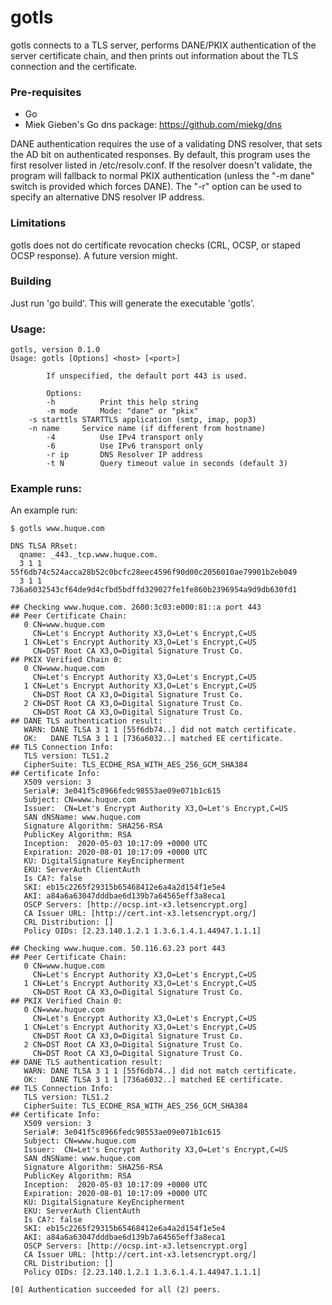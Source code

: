 # gotls

gotls connects to a TLS server, performs DANE/PKIX authentication of
the server certificate chain, and then prints out information about
the TLS connection and the certificate.


### Pre-requisites

* Go
* Miek Gieben's Go dns package: https://github.com/miekg/dns

DANE authentication requires the use of a validating DNS resolver,
that sets the AD bit on authenticated responses. By default, this
program uses the first resolver listed in /etc/resolv.conf. If
the resolver doesn't validate, the program will fallback to normal
PKIX authentication (unless the "-m dane" switch is provided which
forces DANE). The "-r" option can be used to specify an alternative
DNS resolver IP address.

### Limitations

gotls does not do certificate revocation checks (CRL, OCSP, or
staped OCSP response). A future version might.


### Building

Just run 'go build'. This will generate the executable 'gotls'.

### Usage:

```
gotls, version 0.1.0
Usage: gotls [Options] <host> [<port>]

        If unspecified, the default port 443 is used.

        Options:
        -h          Print this help string
        -m mode     Mode: "dane" or "pkix"
	-s starttls STARTTLS application (smtp, imap, pop3)
	-n name     Service name (if different from hostname)
        -4          Use IPv4 transport only
        -6          Use IPv6 transport only
        -r ip       DNS Resolver IP address
        -t N        Query timeout value in seconds (default 3)
```

### Example runs:

An example run:

```
$ gotls www.huque.com

DNS TLSA RRset:
  qname: _443._tcp.www.huque.com.
  3 1 1 55f6db74c524acca28b52c0bcfc28eec4596f90d00c2056010ae79901b2eb049
  3 1 1 736a6032543cf64de9d4cfbd5bdffd329027fe1fe860b2396954a9d9db630fd1

## Checking www.huque.com. 2600:3c03:e000:81::a port 443
## Peer Certificate Chain:
   0 CN=www.huque.com
     CN=Let's Encrypt Authority X3,O=Let's Encrypt,C=US
   1 CN=Let's Encrypt Authority X3,O=Let's Encrypt,C=US
     CN=DST Root CA X3,O=Digital Signature Trust Co.
## PKIX Verified Chain 0:
   0 CN=www.huque.com
     CN=Let's Encrypt Authority X3,O=Let's Encrypt,C=US
   1 CN=Let's Encrypt Authority X3,O=Let's Encrypt,C=US
     CN=DST Root CA X3,O=Digital Signature Trust Co.
   2 CN=DST Root CA X3,O=Digital Signature Trust Co.
     CN=DST Root CA X3,O=Digital Signature Trust Co.
## DANE TLS authentication result:
   WARN: DANE TLSA 3 1 1 [55f6db74..] did not match certificate.
   OK:   DANE TLSA 3 1 1 [736a6032..] matched EE certificate.
## TLS Connection Info:
   TLS version: TLS1.2
   CipherSuite: TLS_ECDHE_RSA_WITH_AES_256_GCM_SHA384
## Certificate Info:
   X509 version: 3
   Serial#: 3e041f5c8966fedc98553ae09e071b1c615
   Subject: CN=www.huque.com
   Issuer:  CN=Let's Encrypt Authority X3,O=Let's Encrypt,C=US
   SAN dNSName: www.huque.com
   Signature Algorithm: SHA256-RSA
   PublicKey Algorithm: RSA
   Inception:  2020-05-03 10:17:09 +0000 UTC
   Expiration: 2020-08-01 10:17:09 +0000 UTC
   KU: DigitalSignature KeyEncipherment
   EKU: ServerAuth ClientAuth
   Is CA?: false
   SKI: eb15c2265f29315b65468412e6a4a2d154f1e5e4
   AKI: a84a6a63047dddbae6d139b7a64565eff3a8eca1
   OSCP Servers: [http://ocsp.int-x3.letsencrypt.org]
   CA Issuer URL: [http://cert.int-x3.letsencrypt.org/]
   CRL Distribution: []
   Policy OIDs: [2.23.140.1.2.1 1.3.6.1.4.1.44947.1.1.1]

## Checking www.huque.com. 50.116.63.23 port 443
## Peer Certificate Chain:
   0 CN=www.huque.com
     CN=Let's Encrypt Authority X3,O=Let's Encrypt,C=US
   1 CN=Let's Encrypt Authority X3,O=Let's Encrypt,C=US
     CN=DST Root CA X3,O=Digital Signature Trust Co.
## PKIX Verified Chain 0:
   0 CN=www.huque.com
     CN=Let's Encrypt Authority X3,O=Let's Encrypt,C=US
   1 CN=Let's Encrypt Authority X3,O=Let's Encrypt,C=US
     CN=DST Root CA X3,O=Digital Signature Trust Co.
   2 CN=DST Root CA X3,O=Digital Signature Trust Co.
     CN=DST Root CA X3,O=Digital Signature Trust Co.
## DANE TLS authentication result:
   WARN: DANE TLSA 3 1 1 [55f6db74..] did not match certificate.
   OK:   DANE TLSA 3 1 1 [736a6032..] matched EE certificate.
## TLS Connection Info:
   TLS version: TLS1.2
   CipherSuite: TLS_ECDHE_RSA_WITH_AES_256_GCM_SHA384
## Certificate Info:
   X509 version: 3
   Serial#: 3e041f5c8966fedc98553ae09e071b1c615
   Subject: CN=www.huque.com
   Issuer:  CN=Let's Encrypt Authority X3,O=Let's Encrypt,C=US
   SAN dNSName: www.huque.com
   Signature Algorithm: SHA256-RSA
   PublicKey Algorithm: RSA
   Inception:  2020-05-03 10:17:09 +0000 UTC
   Expiration: 2020-08-01 10:17:09 +0000 UTC
   KU: DigitalSignature KeyEncipherment
   EKU: ServerAuth ClientAuth
   Is CA?: false
   SKI: eb15c2265f29315b65468412e6a4a2d154f1e5e4
   AKI: a84a6a63047dddbae6d139b7a64565eff3a8eca1
   OSCP Servers: [http://ocsp.int-x3.letsencrypt.org]
   CA Issuer URL: [http://cert.int-x3.letsencrypt.org/]
   CRL Distribution: []
   Policy OIDs: [2.23.140.1.2.1 1.3.6.1.4.1.44947.1.1.1]

[0] Authentication succeeded for all (2) peers.
```
